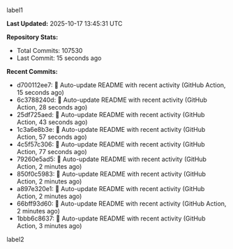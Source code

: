 
label1 
<!-- ACTIVITY_START -->
**Last Updated:** 2025-10-17 13:45:31 UTC

**Repository Stats:**
- Total Commits: 107530
- Last Commit: 15 seconds ago

**Recent Commits:**
- d700112ee7: 🤖 Auto-update README with recent activity (GitHub Action, 15 seconds ago)
- 6c3788240d: 🤖 Auto-update README with recent activity (GitHub Action, 28 seconds ago)
- 25df725aed: 🤖 Auto-update README with recent activity (GitHub Action, 43 seconds ago)
- 1c3a6e8b3e: 🤖 Auto-update README with recent activity (GitHub Action, 57 seconds ago)
- 4c5f57c306: 🤖 Auto-update README with recent activity (GitHub Action, 77 seconds ago)
- 79260e5ad5: 🤖 Auto-update README with recent activity (GitHub Action, 2 minutes ago)
- 850f0c5983: 🤖 Auto-update README with recent activity (GitHub Action, 2 minutes ago)
- a897e320e1: 🤖 Auto-update README with recent activity (GitHub Action, 2 minutes ago)
- 66bff93d60: 🤖 Auto-update README with recent activity (GitHub Action, 2 minutes ago)
- 1bbb6c8637: 🤖 Auto-update README with recent activity (GitHub Action, 3 minutes ago)
<!-- ACTIVITY_END -->

label2
